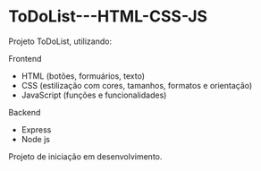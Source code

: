 # ToDoList---HTML-CSS-JS

Projeto ToDoList, utilizando:

Frontend

- HTML (botões, formuários, texto)
- CSS (estilização com cores, tamanhos, formatos e orientação)
- JavaScript (funções e funcionalidades)

Backend

- Express
- Node js

Projeto de iniciação em desenvolvimento.
